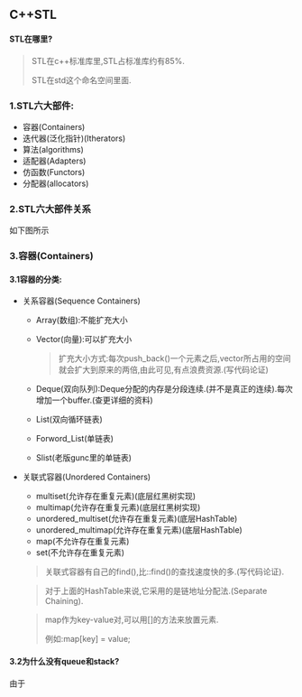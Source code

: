 ## C++STL
#### STL在哪里?

> STL在c++标准库里,STL占标准库约有85%.
>
> STL在std这个命名空间里面.

###  1.STL六大部件:

- 容器(Containers)
- 迭代器(泛化指针)(Itherators)
- 算法(algorithms)
- 适配器(Adapters)
- 仿函数(Functors)
- 分配器(allocators)

### 2.STL六大部件关系

如下图所示





### 3.容器(Containers)

#### 	3.1容器的分类:

- 关系容器(Sequence Containers)

  - Array(数组):不能扩充大小

  - Vector(向量):可以扩充大小

    > 扩充大小方式:每次push_back()一个元素之后,vector所占用的空间就会扩大到原来的两倍,由此可见,有点浪费资源.(写代码论证)

  - Deque(双向队列):Deque分配的内存是分段连续.(并不是真正的连续).每次增加一个buffer.(查更详细的资料)

  - List(双向循环链表)

  - Forword_List(单链表)

  - Slist(老版gunc里的单链表)

- 关联式容器(Unordered Containers)

  - multiset(允许存在重复元素)(底层红黑树实现)
  - multimap(允许存在重复元素)(底层红黑树实现)
  - unordered_multiset(允许存在重复元素)(底层HashTable)
  - unordered_multimap(允许存在重复元素)(底层HashTable)
  - map(不允许存在重复元素)
  - set(不允许存在重复元素)

  > 关联式容器有自己的find(),比::find()的查找速度快的多.(写代码论证).

  > 对于上面的HashTable来说,它采用的是链地址分配法.(Separate Chaining).

  > map作为key-value对,可以用[]的方法来放置元素.
  >
  > 例如:map[key] = value;

#### 3.2为什么没有queue和stack?

由于

 